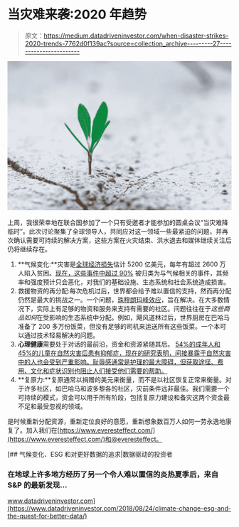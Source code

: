 # 当灾难来袭:2020 年趋势

> 原文：<https://medium.datadriveninvestor.com/when-disaster-strikes-2020-trends-7762d0f139ac?source=collection_archive---------27----------------------->

![](img/0296f4d5236045356853c152519f58b9.png)

上周，我很荣幸地在联合国参加了一个只有受邀者才能参加的圆桌会议“当灾难降临时”。此次讨论聚集了全球领导人，共同应对这一领域一些最紧迫的问题，并再次确认需要可持续的解决方案，这些方案在火灾结束、洪水退去和媒体继续关注后仍将继续存在。

1.  **气候变化:**灾害是[全球经济损失](https://www.worldbank.org/en/topic/climatechange/overview)估计 5200 亿美元，每年有超过 2600 万人陷入贫困。[现在，这些事件中超过 90%](https://www.un.org/sustainabledevelopment/blog/2015/11/un-report-finds-90-per-cent-of-disasters-are-weather-related/) 被归类为与气候相关的事件，其频率和强度预计只会恶化，对我们的基础设施、生态系统和社会系统造成损害。
2.  救援物资的再分配:每次危机过后，世界都会给予难以置信的支持，然而再分配仍然是最大的挑战之一。一个问题，[珠穆朗玛峰效应](https://www.everesteffect.com/)，旨在解决。在大多数情况下，实际上有足够的物资和服务来支持有需要的社区。问题往往在于*这些商品如何*在受影响的生态系统中分配。例如，飓风道林过后，世界厨房在巴哈马准备了 200 多万份饭菜，但没有足够的司机来运送所有这些饭菜。一个本可以通过技术轻易解决的问题。
3.  **心理健康**需要处于对话的最前沿，资金和资源紧随其后。 [54%的成年人和 45%的儿童在自然灾害后患有抑郁症，现在的研究表明，间接暴露于自然灾害中的人也会受到严重影响。耻辱感通常是护理的最大障碍，但获取途径、费用、文化和症状识别也阻止人们接受他们需要的帮助。](https://www.apha.org/~/media/files/pdf/topics/climate/climate_changes_mental_health.ashx)
4.  **复原力:**复原通常以捐赠的美元来衡量，而不是以社区恢复正常来衡量。对于许多社区，如巴哈马和波多黎各的社区，灾前条件远非最佳。我们需要一个可持续的模式，资金可以用于所有阶段，包括复原力建设和备灾这两个资金最不足和最受忽视的领域。

是时候重新分配资源，重新定位良好的意愿，重新想象数百万人如何一劳永逸地康复了。加入我们在[https://www.everesteffect.com/](https://www.everesteffect.com/)和@everesteffect。

[](https://www.datadriveninvestor.com/2018/08/24/climate-change-esg-and-the-quest-for-better-data/) [## 气候变化、ESG 和对更好数据的追求|数据驱动的投资者

### 在地球上许多地方经历了另一个令人难以置信的炎热夏季后，来自 S&P 的最新发现…

www.datadriveninvestor.com](https://www.datadriveninvestor.com/2018/08/24/climate-change-esg-and-the-quest-for-better-data/)
